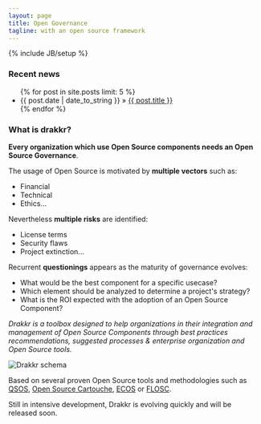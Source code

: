 ```yaml
---
layout: page
title: Open Governance
tagline: with an open source framework
---
```

{% include JB/setup %}

### Recent news

<ul class="posts">
  {% for post in site.posts limit: 5 %}
    <li><span>{{ post.date | date_to_string }}</span> &raquo; <a href="{{ BASE_PATH }}{{ post.url }}">{{ post.title }}</a></li>
  {% endfor %}
</ul>

### What is drakkr?

__Every organization which use Open Source components needs an Open Source Governance__.

The usage of Open Source is motivated by __multiple vectors__ such as:

* Financial
* Technical
* Ethics...

Nevertheless __multiple risks__ are identified:

* License terms
* Security flaws
* Project extinction...

Recurrent __questionings__ appears as the maturity of governance evolves:

* What would be the best component for a specific usecase?
* Which element should be analyzed to determine a project's strategy?
* What is the ROI expected with the adoption of an Open Source Component?

_Drakkr is a toolbox designed to help organizations in their integration and management of Open Source Components through best practices recommendations, suggested processes & enterprise organization and Open Source tools._

![Drakkr schema](https://raw.github.com/drakkr/drakkr/master/Manifesto/en/Images/drakkr-schema_en.png)

Based on several proven Open Source tools and methodologies such as [QSOS](http://www.qsos.org), [Open Source Cartouche](http://www.opensourcecartouche.org), [ECOS](http://www.drakkr.org/ecos/) or [FLOSC](http://www.drakkr.org/flosc/).

Still in intensive development, Drakkr is evolving quickly and will be released soon.
